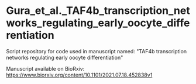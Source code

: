 # Gura_et_al._TAF4b_transcription_networks_regulating_early_oocyte_differentiation

Script repository for code used in manuscript named: "TAF4b transcription networks regulating early oocyte differentiation"

Manuscript available on BioRxiv: https://www.biorxiv.org/content/10.1101/2021.07.18.452838v1
